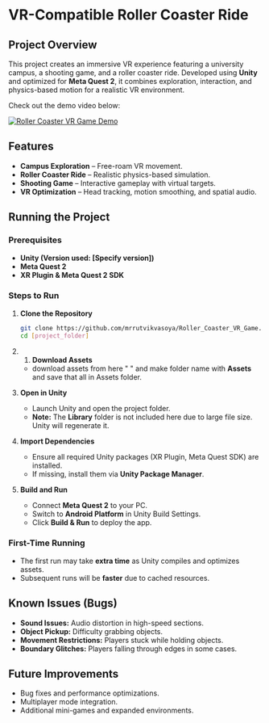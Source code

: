 
# VR-Compatible Roller Coaster Ride

## Project Overview
This project creates an immersive VR experience featuring a university campus, a shooting game, and a roller coaster ride. Developed using **Unity** and optimized for **Meta Quest 2**, it combines exploration, interaction, and physics-based motion for a realistic VR environment.

Check out the demo video below:

[![Roller Coaster VR Game Demo](https://img.youtube.com/vi/OEYSQe4HpW8/maxresdefault.jpg)](https://youtu.be/OEYSQe4HpW8)


## Features
- **Campus Exploration** – Free-roam VR movement.
- **Roller Coaster Ride** – Realistic physics-based simulation.
- **Shooting Game** – Interactive gameplay with virtual targets.
- **VR Optimization** – Head tracking, motion smoothing, and spatial audio.

## Running the Project

### Prerequisites
- **Unity (Version used: [Specify version])**
- **Meta Quest 2**
- **XR Plugin & Meta Quest 2 SDK**

### Steps to Run
1. **Clone the Repository**
   ```sh
   git clone https://github.com/mrrutvikvasoya/Roller_Coaster_VR_Game.git
   cd [project_folder]
   ```
2. 1. **Download Assets**
   - download assets from here " " and make folder name with **Assets** and save that all in Assets folder.
   
2. **Open in Unity**
   - Launch Unity and open the project folder.
   - **Note:** The **Library** folder is not included here due to large file size. Unity will regenerate it.

3. **Import Dependencies**
   - Ensure all required Unity packages (XR Plugin, Meta Quest SDK) are installed.
   - If missing, install them via **Unity Package Manager**.

4. **Build and Run**
   - Connect **Meta Quest 2** to your PC.
   - Switch to **Android Platform** in Unity Build Settings.
   - Click **Build & Run** to deploy the app.

### First-Time Running
- The first run may take **extra time** as Unity compiles and optimizes assets.
- Subsequent runs will be **faster** due to cached resources.

## Known Issues (Bugs)
- **Sound Issues:** Audio distortion in high-speed sections.
- **Object Pickup:** Difficulty grabbing objects.
- **Movement Restrictions:** Players stuck while holding objects.
- **Boundary Glitches:** Players falling through edges in some cases.

## Future Improvements
- Bug fixes and performance optimizations.
- Multiplayer mode integration.
- Additional mini-games and expanded environments.
